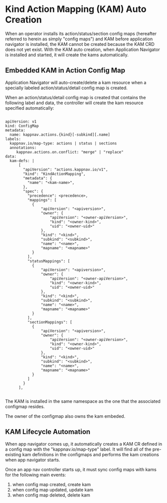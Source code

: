 # Kind Action Mapping (KAM) Auto Creation

When an operator installs its action/status/section config maps (hereafter referred to herein as simply "config maps") and KAM before application navigator is installed, the KAM cannot be created because the KAM CRD does not yet exist.  With the KAM auto creation, when Application Navigator is installed and started, it will create the kams automatically.

## Embedded KAM in Action Config Map
Application Navigator will auto-create/delete a kam resource when a specially labeled action/status/detail config map is created. 

When an action/status/detail config map is created that contains the following label and data, the controller will create the kam resource specified automatically:
```

apiVersion: v1
kind: ConfigMap
metadata: 
  name: kappnav.actions.{kind}[-subkind][.name]
labels: 
  kappnav.io/map-type: actions | status | sections 
  annotations: 
     kappnav.actions.on.conflict: "merge" | "replace" 
data:
  kam-defs: | 
      [
        "apiVersion": "actions.kappnav.io/v1",
        "kind": "KindActionMapping",
        "metadata": {
          "name": "<kam-name>",
        },
        "spec": {
          "precedence": <precedence>,
          "mappings": [
            {
                "apiVersion": "<apiversion>",
                "owner": {
                    "apiVersion": "<owner-apiVersion>",
                    "kind": "<owner-kind>",
                    "uid": "<owner-uid>"
                }, 
                "kind": "<kind>",
                "subkind": "<subkind>",
                "name": "<name>",
                "mapname": "<mapname>"
            }
          ],
          "statusMappings": [
            {
                "apiVersion": "<apiversion>",
                "owner": {
                    "apiVersion": "<owner-apiVersion>",
                    "kind": "<owner-kind>",
                    "uid": "<owner-uid>"
                }, 
                "kind": "<kind>",
                "subkind": "<subkind>",
                "name": "<name>",
                "mapname": "<mapname>"
            }
          ],  
          "sectionMappings": [
            {
                "apiVersion": "<apiversion>",
                "owner": {
                    "apiVersion": "<owner-apiVersion>",
                    "kind": "<owner-kind>",
                    "uid": "<owner-uid>"
                }, 
                "kind": "<kind>",
                "subkind": "<subkind>",
                "name": "<name>",
                "mapname": "<mapname>"
            }
          ]
        }
      ], 
      
```
The KAM is installed in the same namespace as the one that the associated configmap resides.

The owner of the configmap also owns the kam embeded.


## KAM Lifecycle Automation
When app navigator comes up, it automatically creates a KAM CR defined in a config map with the "kappnav.io/map-type" label.  It will find all of the pre-existing kam definitions in the configmaps and performs the kam creations when app navigator starts.

Once an app nav controller starts up, it must sync config maps with kams for the following main events:
1. when config map created, create kam
1. when config map updated, update kam
1. when config map deleted, delete kam
